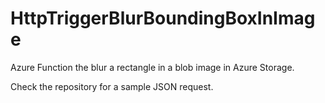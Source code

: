# HttpTriggerBlurBoundingBoxInImage

Azure Function the blur a rectangle in a blob image in Azure Storage.

Check the repository for a sample JSON request.
